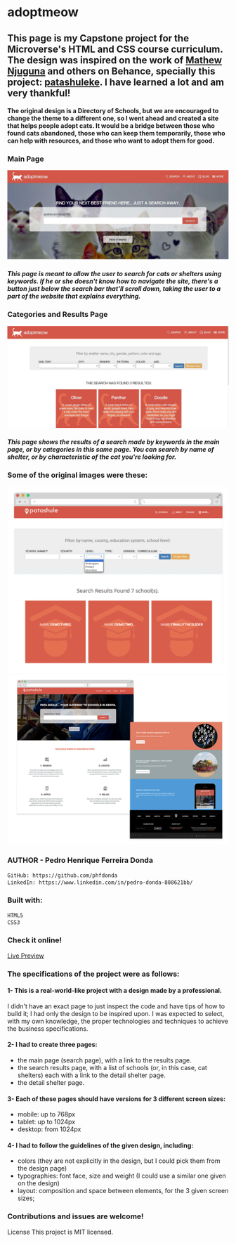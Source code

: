 # adoptmeow

 ## This page is my Capstone project for the Microverse's HTML and CSS course curriculum. The design was inspired on the work of [Mathew Njuguna](https://www.behance.net/mathewnjuguna) and others on Behance, specially this project: [patashuleke](https://www.behance.net/gallery/25563385/PatashuleKE). I have learned a lot and am very thankful!

#### The original design is a Directory of Schools, but we are encouraged to change the theme to a different one, so I went ahead and created a site that helps people adopt cats. It would be a bridge between those who found cats abandoned, those who can keep them temporarily, those who can help with resources, and those who want to adopt them for good. 

### Main Page

![Screenshot](./resources/screenshot-main-page.jpg)

##### This page is meant to allow the user to search for cats or shelters using keywords. If he or she doesn't know how to navigate the site, there's a button just below the search bar that'll scroll down, taking the user to a part of the website that explains everything.

### Categories and Results Page
![Screenshot](./resources/results-screenshot.jpg)

##### This page shows the results of a search made by keywords in the main page, or by categories in this same page. You can search by name of shelter, or by characteristic of the cat you're looking for.

### Some of the original images were these:
![Screenshot](./resources/results-original.png)
![Screenshot](./resources/main-original.png)

  ### AUTHOR - Pedro Henrique Ferreira Donda
    GitHub: https://github.com/phfdonda
    LinkedIn: https://www.linkedin.com/in/pedro-donda-808621bb/

### Built with:
    HTML5
    CSS3

### Check it online!

  [Live Preview](https://rawcdn.githack.com/phfdonda/Capstone_HTML-CSS_Directory_of_Schools/0980f53f028988db11534dfa0225635834dc5b88/index.html)

### The specifications of the project were as follows:

#### 1- This is a real-world-like project with a design made by a professional. 
I didn't have an exact page to just inspect the code and have tips of how to build it; I had only the design to be inspired upon. I was expected to select, with my own knowledge, the proper technologies and techniques to achieve the business specifications.

#### 2- I had to create three pages: 
- the main page (search page), with a link to the results page.
- the search results page, with a list of schools (or, in this case, cat shelters) each with a link to the detail shelter page.
- the detail shelter page.

#### 3- Each of these pages should have versions for 3 different screen sizes: 

- mobile: up to 768px
- tablet: up to 1024px
- desktop: from 1024px

#### 4- I had to follow the guidelines of the given design, including:

- colors (they are not explicitly in the design, but I could pick them from the design page)
- typographies: font face, size and weight (I could use a similar one given on the design)
- layout: composition and space between elements, for the 3 given screen sizes;


### Contributions and issues are welcome!


License
This project is MIT licensed.
